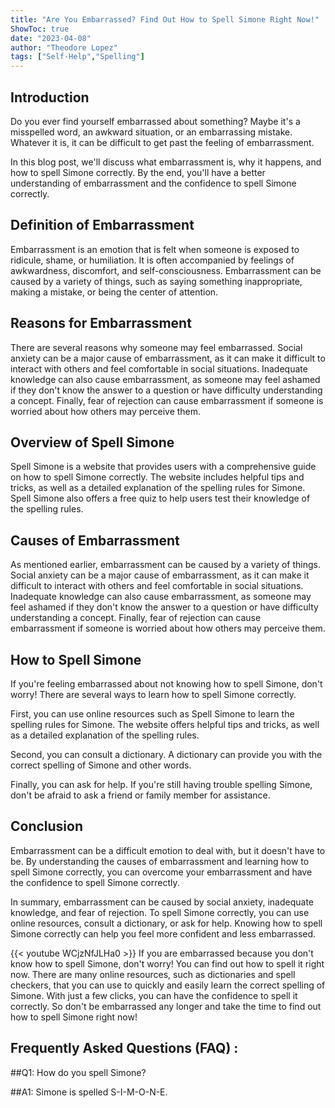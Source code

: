 ```yaml
---
title: "Are You Embarrassed? Find Out How to Spell Simone Right Now!"
ShowToc: true 
date: "2023-04-08"
author: "Theodore Lopez" 
tags: ["Self-Help","Spelling"]
---
```

## Introduction

Do you ever find yourself embarrassed about something? Maybe it's a misspelled word, an awkward situation, or an embarrassing mistake. Whatever it is, it can be difficult to get past the feeling of embarrassment. 

In this blog post, we'll discuss what embarrassment is, why it happens, and how to spell Simone correctly. By the end, you'll have a better understanding of embarrassment and the confidence to spell Simone correctly.

## Definition of Embarrassment

Embarrassment is an emotion that is felt when someone is exposed to ridicule, shame, or humiliation. It is often accompanied by feelings of awkwardness, discomfort, and self-consciousness. Embarrassment can be caused by a variety of things, such as saying something inappropriate, making a mistake, or being the center of attention. 

## Reasons for Embarrassment

There are several reasons why someone may feel embarrassed. Social anxiety can be a major cause of embarrassment, as it can make it difficult to interact with others and feel comfortable in social situations. Inadequate knowledge can also cause embarrassment, as someone may feel ashamed if they don't know the answer to a question or have difficulty understanding a concept. Finally, fear of rejection can cause embarrassment if someone is worried about how others may perceive them. 

## Overview of Spell Simone

Spell Simone is a website that provides users with a comprehensive guide on how to spell Simone correctly. The website includes helpful tips and tricks, as well as a detailed explanation of the spelling rules for Simone. Spell Simone also offers a free quiz to help users test their knowledge of the spelling rules. 

## Causes of Embarrassment

As mentioned earlier, embarrassment can be caused by a variety of things. Social anxiety can be a major cause of embarrassment, as it can make it difficult to interact with others and feel comfortable in social situations. Inadequate knowledge can also cause embarrassment, as someone may feel ashamed if they don't know the answer to a question or have difficulty understanding a concept. Finally, fear of rejection can cause embarrassment if someone is worried about how others may perceive them. 

## How to Spell Simone

If you're feeling embarrassed about not knowing how to spell Simone, don't worry! There are several ways to learn how to spell Simone correctly. 

First, you can use online resources such as Spell Simone to learn the spelling rules for Simone. The website offers helpful tips and tricks, as well as a detailed explanation of the spelling rules. 

Second, you can consult a dictionary. A dictionary can provide you with the correct spelling of Simone and other words. 

Finally, you can ask for help. If you're still having trouble spelling Simone, don't be afraid to ask a friend or family member for assistance. 

## Conclusion

Embarrassment can be a difficult emotion to deal with, but it doesn't have to be. By understanding the causes of embarrassment and learning how to spell Simone correctly, you can overcome your embarrassment and have the confidence to spell Simone correctly. 

In summary, embarrassment can be caused by social anxiety, inadequate knowledge, and fear of rejection. To spell Simone correctly, you can use online resources, consult a dictionary, or ask for help. Knowing how to spell Simone correctly can help you feel more confident and less embarrassed.

{{< youtube WCjzNfJLHa0 >}} 
If you are embarrassed because you don't know how to spell Simone, don't worry! You can find out how to spell it right now. There are many online resources, such as dictionaries and spell checkers, that you can use to quickly and easily learn the correct spelling of Simone. With just a few clicks, you can have the confidence to spell it correctly. So don't be embarrassed any longer and take the time to find out how to spell Simone right now!

## Frequently Asked Questions (FAQ) :
##Q1: How do you spell Simone?

##A1: Simone is spelled S-I-M-O-N-E.






